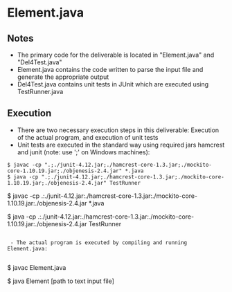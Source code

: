 # Element.java

## Notes
 - The primary code for the deliverable is located in "Element.java" and "Del4Test.java"
 - Element.java contains the code written to parse the input file and generate the appropriate output
 - Del4Test.java contains unit tests in JUnit which are executed using TestRunner.java

## Execution
 - There are two necessary execution steps in this deliverable: Execution of the actual program, and execution of unit tests
 - Unit tests are executed in the standard way using required jars hamcrest and junit (note: use ';' on Windows machines):
 

```
$ javac -cp ".;./junit-4.12.jar;./hamcrest-core-1.3.jar;./mockito-core-1.10.19.jar;./objenesis-2.4.jar" *.java
$ java -cp ".;./junit-4.12.jar;./hamcrest-core-1.3.jar;./mockito-core-1.10.19.jar;./objenesis-2.4.jar" TestRunner
```

$ javac -cp .:./junit-4.12.jar:./hamcrest-core-1.3.jar:./mockito-core-1.10.19.jar:./objenesis-2.4.jar *.java

$ java -cp .:./junit-4.12.jar:./hamcrest-core-1.3.jar:./mockito-core-1.10.19.jar:./objenesis-2.4.jar TestRunner
```
 
 - The actual program is executed by compiling and running Element.java:
 
```
$ javac Element.java

$ java Element [path to text input file]
```
